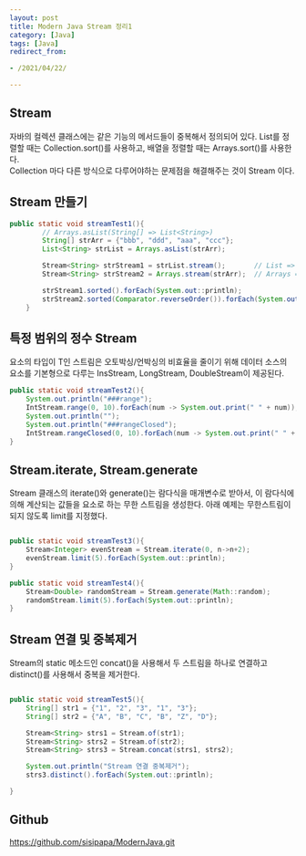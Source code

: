 ```yaml
---
layout: post 
title: Modern Java Stream 정리1
category: [Java]
tags: [Java]
redirect_from:

- /2021/04/22/

---
```


## Stream  
자바의 컬렉션 클래스에는 같은 기능의 메서드들이 중복해서 정의되어 있다. List를 정렬할 때는 Collection.sort()를 사용하고, 배열을 정렬할 때는 Arrays.sort()를 사용한다.    
Collection 마다 다른 방식으로 다루어야하는 문제점을 해결해주는 것이 Stream 이다.  

## Stream 만들기  
```java  
public static void streamTest1(){
        // Arrays.asList(String[] => List<String>)
        String[] strArr = {"bbb", "ddd", "aaa", "ccc"};
        List<String> strList = Arrays.asList(strArr);

        Stream<String> strStream1 = strList.stream();       // List => Stream
        Stream<String> strStream2 = Arrays.stream(strArr);  // Arrays => Stream

        strStream1.sorted().forEach(System.out::println);
        strStream2.sorted(Comparator.reverseOrder()).forEach(System.out::println);
    }
```

## 특정 범위의 정수 Stream  
요소의 타입이 T인 스트림은 오토박싱/언박싱의 비효율을 줄이기 위해 데이터 소스의 요소를 기본형으로 다루는 InsStream, LongStream, DoubleStream이 제공된다.
```java  
public static void streamTest2(){
    System.out.println("###range");
    IntStream.range(0, 10).forEach(num -> System.out.print(" " + num));
    System.out.println("");
    System.out.println("###rangeClosed");
    IntStream.rangeClosed(0, 10).forEach(num -> System.out.print(" " + num));
}
```

## Stream.iterate, Stream.generate  
Stream 클래스의 iterate()와 generate()는 람다식을 매개변수로 받아서, 이 람다식에 의해 계산되는 값들을 요소로 하는 무한 스트림을 생성한다. 아래 예제는 무한스트림이 되지 않도록 limit를 지정했다.  
```java  

public static void streamTest3(){
    Stream<Integer> evenStream = Stream.iterate(0, n->n+2);
    evenStream.limit(5).forEach(System.out::println);
}

public static void streamTest4(){
    Stream<Double> randomStream = Stream.generate(Math::random);
    randomStream.limit(5).forEach(System.out::println);
}
```

## Stream 연결 및 중복제거  
Stream의 static 메소드인 concat()을 사용해서 두 스트림을 하나로 연결하고 distinct()를 사용해서 중복을 제거한다.  
```java

public static void streamTest5(){
    String[] str1 = {"1", "2", "3", "1", "3"};
    String[] str2 = {"A", "B", "C", "B", "Z", "D"};

    Stream<String> strs1 = Stream.of(str1);
    Stream<String> strs2 = Stream.of(str2);
    Stream<String> strs3 = Stream.concat(strs1, strs2);   

    System.out.println("Stream 연결 중복제거");
    strs3.distinct().forEach(System.out::println);

}
```

## Github
<https://github.com/sisipapa/ModernJava.git>